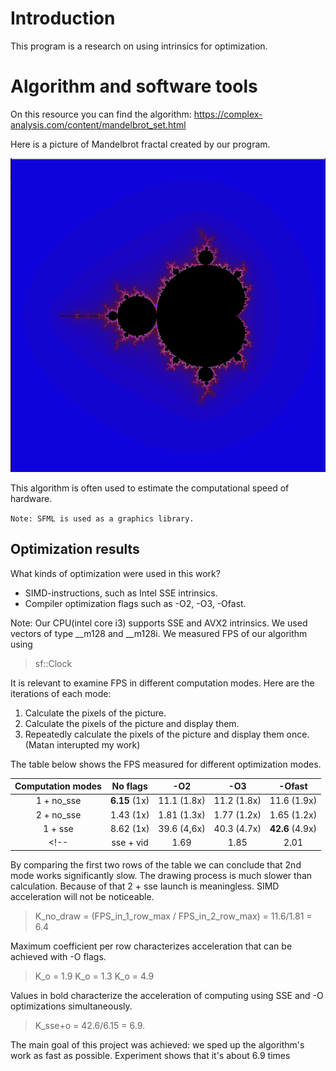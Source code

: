 # Introduction
This program is a research on using intrinsics for optimization.

# Algorithm and software tools

On this resource you can find the algorithm:
<https://complex-analysis.com/content/mandelbrot_set.html>

Here is a picture of Mandelbrot fractal created by our program.

![Mandelbrot](img/Mandelbrot_set.png)

This algorithm is often used to estimate the computational speed of hardware.

``Note: SFML is used as a graphics library.``

## Optimization results

What kinds of optimization were used in this work?
* SIMD-instructions, such as Intel SSE intrinsics.
* Compiler optimization flags such as -O2, -O3, -Ofast.

Note:
Our CPU(intel core i3) supports SSE and AVX2 intrinsics. We used vectors of type __m128 and __m128i.
We measured FPS of our algorithm using
>sf::Clock 

It is relevant to examine FPS in different computation modes. Here are the iterations of each mode:
1. Calculate the pixels of the picture.
2. Calculate the pixels of the picture and display them.
3. Repeatedly calculate the pixels of the picture and display them once.(Matan interupted my work)

The table below shows the FPS measured for different optimization modes. 

| Computation modes | No flags    |     -O2     |     -O3     |     -Ofast    |
| :---------------: | :----------:| :---------: | :---------: | :----------:  |
|    1 + no_sse     |  **6.15** (1x) | 11.1 (1.8x) | 11.2 (1.8x) |  11.6  (1.9x) |
|    2 + no_sse     |   1.43 (1x) | 1.81 (1.3x) | 1.77 (1.2x) |  1.65  (1.2x) |
|    1 + sse        |   8.62 (1x) | 39.6 (4,6x) | 40.3 (4.7x) | **42.6** (4.9x) |
<!-- | sse + vid    |   1.69   | 1.85 |  2.01  | 2.14   | -->

By comparing the first two rows of the table we can conclude that 2nd mode works significantly slow. The drawing process is much slower than calculation. Because of that 2 + sse launch is meaningless.
SIMD acceleration will not be noticeable. 
>K_no_draw = (FPS_in_1_row_max / FPS_in_2_row_max) = 11.6/1.81 = 6.4

Maximum coefficient per row characterizes acceleration that can be achieved with -O flags.
>K_o = 1.9
>K_o = 1.3
>K_o = 4.9

Values in bold characterize the acceleration of computing using SSE and -O optimizations simultaneously. 
>K_sse+o = 42.6/6.15 = 6.9.
 
The main goal of this project was achieved: we sped up the algorithm's work as fast as possible. Experiment shows that it's about 6.9 times
